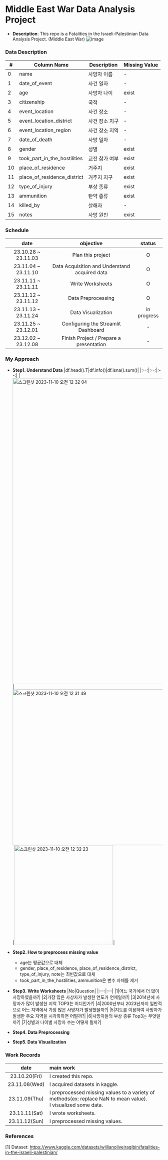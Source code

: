 # Middle East War Data Analysis Project
- <b>Description</b>: This repo is a Fatalities in the Israeli-Palestinian Data Analysis Project. (Middle East War)
  ![image](https://github.com/PSLeon24/Israeli-Palestinian_Data_Analysis_Project/assets/59058869/5494026b-468e-45c0-b12f-67cadb0bbf05)

### Data Description
|#|Column Name|Description|Missing Value|
|--|--|--|--|
|0|name|사망자 이름|-|
|1|date_of_event|사건 일자|-|
|2|age|사망자 나이|exist|
|3|citizenship|국적|-|
|4|event_location|사건 장소|-|
|5|event_location_district|사건 장소 지구|-|
|6|event_location_region|사건 장소 지역|-|
|7|date_of_death|사망 일자|-|
|8|gender|성별|exist|
|9|took_part_in_the_hostilities|교전 참가 여부|exist|
|10|place_of_residence|거주지|exist|
|11|place_of_residence_district|거주지 지구|exist|
|12|type_of_injury|부상 종류|exist|
|13|ammunition|탄약 종류|exist|
|14|killed_by|살해자|-|
|15|notes|사망 원인|exist|

### Schedule
|date|objective|status|
|:--:|:--:|:--:|
|23.10.28 ~ 23.11.03|Plan this project|O|
|23.11.04 ~ 23.11.10|Data Acquisition and Understand acquired data|O|
|23.11.11 ~ 23.11.11|Write Worksheets|O|
|23.11.12 ~ 23.11.12|Data Preprocessing|O|
|23.11.13 ~ 23.11.24|Data Visualization|in progress|
|23.11.25 ~ 23.12.01|Configuring the Streamlit Dashboard|-|
|23.12.02 ~ 23.12.08|Finish Project / Prepare a presentation|-|

### My Approach
- <b>Step1. Understand Data</b>
  |df.head().T|df.info()|df.isna().sum()|
  |:--:|:--:|:--:|
  |<img width="979" alt="스크린샷 2023-11-10 오전 12 32 04" src="https://github.com/PSLeon24/Israeli-Palestinian_Data_Analysis_Project/assets/59058869/7e14ccb9-f518-413b-b845-5d756a6a473e">|<img width="498" alt="스크린샷 2023-11-10 오전 12 31 49" src="https://github.com/PSLeon24/Israeli-Palestinian_Data_Analysis_Project/assets/59058869/cb7f6f09-5046-47ca-9f78-ad821642a69a">|<img width="317" alt="스크린샷 2023-11-10 오전 12 32 23" src="https://github.com/PSLeon24/Israeli-Palestinian_Data_Analysis_Project/assets/59058869/84bf8ced-18dd-499e-9e8b-e3ab5c4b19b7">|
  
- <b>Step2. How to preprocess missing value</b>
  - age는 평균값으로 대체
  - gender, place_of_residence, place_of_residence_district, type_of_injury, note는 최빈값으로 대체
  - took_part_in_the_hostilities, ammunition은 변수 자체를 제거
 
- <b>Step3. Write Worksheets</b>
  |No|Question|
  |:--:|:--|
  |1|어느 국가에서 더 많이 사망하였을까?|
  |2|가장 많은 사상자가 발생한 연도가 언제일까?|
  |3|2014년에 사망자가 많이 발생한 지역 TOP3는 어디인가?|
  |4|2000년부터 2023년까지 일반적으로 어느 지역에서 가장 많은 사망자가 발생했을까?|
  |5|지도를 이용하여 사망자가 발생한 주요 지역을 시각화하면 어떨까?|
  |6|사망자들의 부상 종류 Top3는 무엇일까?|
  |7|성별과 나이별 사망자 수는 어떻게 될까?|

- <b>Step4. Data Preprocessing</b>

- <b>Step5. Data Visualization</b>
  
### Work Records
|date|main work|
|:--:|:--|
|23.10.20(Fri)|I created this repo.|
|23.11.08(Wed)|I acquired datasets in kaggle.|
|23.11.09(Thu)|I preprocessed missing values to a variety of methods(ex: replace NaN to mean value).<br>I visualized some data.|
|23.11.11(Sat)|I wrote worksheets.|
|23.11.12(Sun)|I preprocessed missing values.|

### References
[1] Dataset: https://www.kaggle.com/datasets/willianoliveiragibin/fatalities-in-the-israeli-palestinian/
